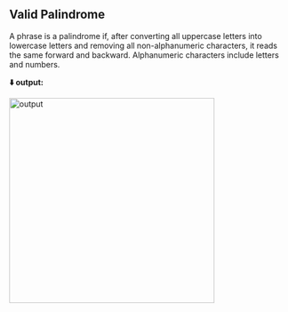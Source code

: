 
<b><h2>Valid Palindrome</h2></b>

A phrase is a palindrome if, after converting all uppercase letters into lowercase letters and removing all non-alphanumeric characters, it reads the same forward and backward. Alphanumeric characters include letters and numbers.

<b>⬇️ output:</b>

<img width="369" alt="output" src="https://user-images.githubusercontent.com/102757595/218294228-1e106399-8ee9-4048-93ed-79819b6c193d.png">


